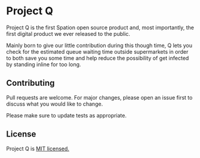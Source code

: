 # Project Q

Project Q is the first Spation open source product and, most importantly, the first digital product we ever released to the public. 

Mainly born to give our little contribution during this though time, Q lets you check for the estimated queue waiting time outside supermarkets in order to both save you some time and help reduce the possibility of get infected by standing inline for too long.

## Contributing
Pull requests are welcome. For major changes, please open an issue first to discuss what you would like to change.

Please make sure to update tests as appropriate.

## License
Project Q is [MIT licensed.](https://choosealicense.com/licenses/mit/)
